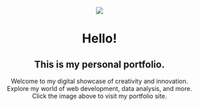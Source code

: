 <p align="center">
<a href="https://hasyuksel.github.io/">
  <img src="https://github.com/HaSYuksel/HaSYuksel.github.io/assets/137729961/b4d5452d-1aee-4016-9835-ce2c71af0298">
</a>
</p>

<h1 align="center">Hello!</h1>
<h2 align="center">This is my personal portfolio.</h2>

<p align="center">
  Welcome to my digital showcase of creativity and innovation.<br>
  Explore my world of web development, data analysis, and more.<br>
  Click the image above to visit my portfolio site.
</p>
